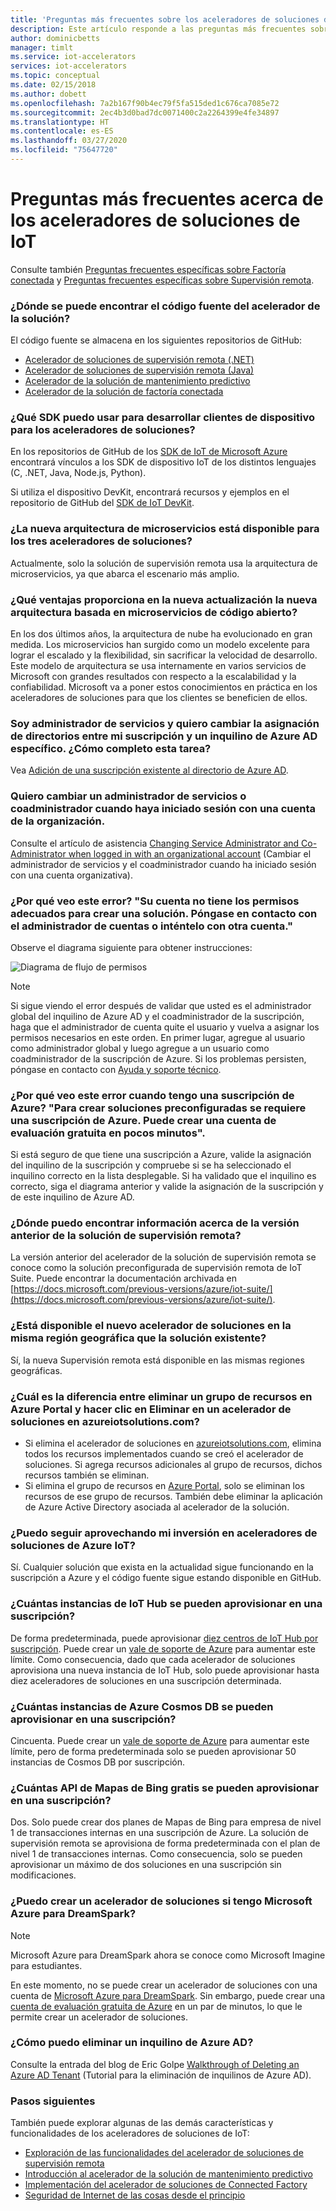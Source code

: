```yaml
---
title: 'Preguntas más frecuentes sobre los aceleradores de soluciones de IoT: Azure | Microsoft Docs'
description: Este artículo responde a las preguntas más frecuentes sobre los aceleradores de soluciones de IoT. Incluye vínculos a los repositorios de GitHub.
author: dominicbetts
manager: timlt
ms.service: iot-accelerators
services: iot-accelerators
ms.topic: conceptual
ms.date: 02/15/2018
ms.author: dobett
ms.openlocfilehash: 7a2b167f90b4ec79f5fa515ded1c676ca7085e72
ms.sourcegitcommit: 2ec4b3d0bad7dc0071400c2a2264399e4fe34897
ms.translationtype: HT
ms.contentlocale: es-ES
ms.lasthandoff: 03/27/2020
ms.locfileid: "75647720"
---
```

# <a name="frequently-asked-questions-for-iot-solution-accelerators"></a>Preguntas más frecuentes acerca de los aceleradores de soluciones de IoT

Consulte también [Preguntas frecuentes específicas sobre Factoría conectada](iot-accelerators-faq-cf.md) y [Preguntas frecuentes específicas sobre Supervisión remota](iot-accelerators-faq-rm-v2.md).

### <a name="where-can-i-find-the-source-code-for-the-solution-accelerators"></a>¿Dónde se puede encontrar el código fuente del acelerador de la solución?

El código fuente se almacena en los siguientes repositorios de GitHub:

* [Acelerador de soluciones de supervisión remota (.NET)](https://github.com/Azure/azure-iot-pcs-remote-monitoring-dotnet)
* [Acelerador de soluciones de supervisión remota (Java)](https://github.com/Azure/azure-iot-pcs-remote-monitoring-java)
* [Acelerador de la solución de mantenimiento predictivo](https://github.com/Azure/azure-iot-predictive-maintenance)
* [Acelerador de la solución de factoría conectada](https://github.com/Azure/azure-iot-connected-factory)

### <a name="what-sdks-can-i-use-to-develop-device-clients-for-the-solution-accelerators"></a>¿Qué SDK puedo usar para desarrollar clientes de dispositivo para los aceleradores de soluciones?

En los repositorios de GitHub de los [SDK de IoT de Microsoft Azure](https://github.com/Azure/azure-iot-sdks) encontrará vínculos a los SDK de dispositivo IoT de los distintos lenguajes (C, .NET, Java, Node.js, Python).

Si utiliza el dispositivo DevKit, encontrará recursos y ejemplos en el repositorio de GitHub del [SDK de IoT DevKit](https://github.com/Microsoft/devkit-sdk).

### <a name="is-the-new-microservices-architecture-available-for-all-the-three-solution-accelerators"></a>¿La nueva arquitectura de microservicios está disponible para los tres aceleradores de soluciones?

Actualmente, solo la solución de supervisión remota usa la arquitectura de microservicios, ya que abarca el escenario más amplio.

### <a name="what-advantages-does-the-new-open-sourced-microservices-based-architecture-provide-in-the-new-update"></a>¿Qué ventajas proporciona en la nueva actualización la nueva arquitectura basada en microservicios de código abierto?

En los dos últimos años, la arquitectura de nube ha evolucionado en gran medida. Los microservicios han surgido como un modelo excelente para lograr el escalado y la flexibilidad, sin sacrificar la velocidad de desarrollo. Este modelo de arquitectura se usa internamente en varios servicios de Microsoft con grandes resultados con respecto a la escalabilidad y la confiabilidad. Microsoft va a poner estos conocimientos en práctica en los aceleradores de soluciones para que los clientes se beneficien de ellos.

### <a name="im-a-service-administrator-and-id-like-to-change-the-directory-mapping-between-my-subscription-and-a-specific-azure-ad-tenant-how-do-i-complete-this-task"></a>Soy administrador de servicios y quiero cambiar la asignación de directorios entre mi suscripción y un inquilino de Azure AD específico. ¿Cómo completo esta tarea?

Vea [Adición de una suscripción existente al directorio de Azure AD](../active-directory/fundamentals/active-directory-how-subscriptions-associated-directory.md#to-associate-an-existing-subscription-to-your-azure-ad-directory).

### <a name="i-want-to-change-a-service-administrator-or-co-administrator-when-logged-in-with-an-organizational-account"></a>Quiero cambiar un administrador de servicios o coadministrador cuando haya iniciado sesión con una cuenta de la organización.

Consulte el artículo de asistencia [Changing Service Administrator and Co-Administrator when logged in with an organizational account](https://azure.microsoft.com/support/changing-service-admin-and-co-admin) (Cambiar el administrador de servicios y el coadministrador cuando ha iniciado sesión con una cuenta organizativa).

### <a name="why-am-i-seeing-this-error-your-account-does-not-have-the-proper-permissions-to-create-a-solution-please-check-with-your-account-administrator-or-try-with-a-different-account"></a>¿Por qué veo este error? "Su cuenta no tiene los permisos adecuados para crear una solución. Póngase en contacto con el administrador de cuentas o inténtelo con otra cuenta."

Observe el diagrama siguiente para obtener instrucciones:

![Diagrama de flujo de permisos](media/iot-accelerators-faq/flowchart.png)

> [!NOTE]
> Si sigue viendo el error después de validar que usted es el administrador global del inquilino de Azure AD y el coadministrador de la suscripción, haga que el administrador de cuenta quite el usuario y vuelva a asignar los permisos necesarios en este orden. En primer lugar, agregue al usuario como administrador global y luego agregue a un usuario como coadministrador de la suscripción de Azure. Si los problemas persisten, póngase en contacto con [Ayuda y soporte técnico](https://portal.azure.com/#blade/Microsoft_Azure_Support/HelpAndSupportBlade).

### <a name="why-am-i-seeing-this-error-when-i-have-an-azure-subscription-an-azure-subscription-is-required-to-create-pre-configured-solutions-you-can-create-a-free-trial-account-in-just-a-couple-of-minutes"></a>¿Por qué veo este error cuando tengo una suscripción de Azure? "Para crear soluciones preconfiguradas se requiere una suscripción de Azure. Puede crear una cuenta de evaluación gratuita en pocos minutos".

Si está seguro de que tiene una suscripción a Azure, valide la asignación del inquilino de la suscripción y compruebe si se ha seleccionado el inquilino correcto en la lista desplegable. Si ha validado que el inquilino es correcto, siga el diagrama anterior y valide la asignación de la suscripción y de este inquilino de Azure AD.

### <a name="where-can-i-find-information-about-the-previous-version-of-the-remote-monitoring-solution"></a>¿Dónde puedo encontrar información acerca de la versión anterior de la solución de supervisión remota?

La versión anterior del acelerador de la solución de supervisión remota se conoce como la solución preconfigurada de supervisión remota de IoT Suite. Puede encontrar la documentación archivada en [https://docs.microsoft.com/previous-versions/azure/iot-suite/](https://docs.microsoft.com/previous-versions/azure/iot-suite/).

### <a name="is-the-new-solution-accelerator-available-in-the-same-geographic-region-as-the-existing-solution"></a>¿Está disponible el nuevo acelerador de soluciones en la misma región geográfica que la solución existente?

Sí, la nueva Supervisión remota está disponible en las mismas regiones geográficas.

### <a name="whats-the-difference-between-deleting-a-resource-group-in-the-azure-portal-and-clicking-delete-on-a-solution-accelerator-in-azureiotsolutionscom"></a>¿Cuál es la diferencia entre eliminar un grupo de recursos en Azure Portal y hacer clic en Eliminar en un acelerador de soluciones en azureiotsolutions.com?

* Si elimina el acelerador de soluciones en [azureiotsolutions.com](https://www.azureiotsolutions.com/), elimina todos los recursos implementados cuando se creó el acelerador de soluciones. Si agrega recursos adicionales al grupo de recursos, dichos recursos también se eliminan.
* Si elimina el grupo de recursos en [Azure Portal](https://portal.azure.com), solo se eliminan los recursos de ese grupo de recursos. También debe eliminar la aplicación de Azure Active Directory asociada al acelerador de la solución.

### <a name="can-i-continue-to-leverage-my-existing-investments-in-azure-iot-solution-accelerators"></a>¿Puedo seguir aprovechando mi inversión en aceleradores de soluciones de Azure IoT?

Sí. Cualquier solución que exista en la actualidad sigue funcionando en la suscripción a Azure y el código fuente sigue estando disponible en GitHub.

### <a name="how-many-iot-hub-instances-can-i-provision-in-a-subscription"></a>¿Cuántas instancias de IoT Hub se pueden aprovisionar en una suscripción?

De forma predeterminada, puede aprovisionar [diez centros de IoT Hub por suscripción](../azure-resource-manager/management/azure-subscription-service-limits.md#iot-hub-limits). Puede crear un [vale de soporte de Azure](https://portal.azure.com/#blade/Microsoft_Azure_Support/HelpAndSupportBlade) para aumentar este límite. Como consecuencia, dado que cada acelerador de soluciones aprovisiona una nueva instancia de IoT Hub, solo puede aprovisionar hasta diez aceleradores de soluciones en una suscripción determinada.

### <a name="how-many-azure-cosmos-db-instances-can-i-provision-in-a-subscription"></a>¿Cuántas instancias de Azure Cosmos DB se pueden aprovisionar en una suscripción?

Cincuenta. Puede crear un [vale de soporte de Azure](https://portal.azure.com/#blade/Microsoft_Azure_Support/HelpAndSupportBlade) para aumentar este límite, pero de forma predeterminada solo se pueden aprovisionar 50 instancias de Cosmos DB por suscripción.

### <a name="how-many-free-bing-maps-apis-can-i-provision-in-a-subscription"></a>¿Cuántas API de Mapas de Bing gratis se pueden aprovisionar en una suscripción?

Dos. Solo puede crear dos planes de Mapas de Bing para empresa de nivel 1 de transacciones internas en una suscripción de Azure. La solución de supervisión remota se aprovisiona de forma predeterminada con el plan de nivel 1 de transacciones internas. Como consecuencia, solo se pueden aprovisionar un máximo de dos soluciones en una suscripción sin modificaciones.

### <a name="can-i-create-a-solution-accelerator-if-i-have-microsoft-azure-for-dreamspark"></a>¿Puedo crear un acelerador de soluciones si tengo Microsoft Azure para DreamSpark?

> [!NOTE]
> Microsoft Azure para DreamSpark ahora se conoce como Microsoft Imagine para estudiantes.

En este momento, no se puede crear un acelerador de soluciones con una cuenta de [Microsoft Azure para DreamSpark](https://azure.microsoft.com/pricing/member-offers/imagine/). Sin embargo, puede crear una [cuenta de evaluación gratuita de Azure](https://azure.microsoft.com/free/) en un par de minutos, lo que le permite crear un acelerador de soluciones.

### <a name="how-do-i-delete-an-azure-ad-tenant"></a>¿Cómo puedo eliminar un inquilino de Azure AD?

Consulte la entrada del blog de Eric Golpe [Walkthrough of Deleting an Azure AD Tenant](https://blogs.msdn.com/b/ericgolpe/archive/2015/04/30/walkthrough-of-deleting-an-azure-ad-tenant.aspx) (Tutorial para la eliminación de inquilinos de Azure AD).

### <a name="next-steps"></a>Pasos siguientes

También puede explorar algunas de las demás características y funcionalidades de los aceleradores de soluciones de IoT:

* [Exploración de las funcionalidades del acelerador de soluciones de supervisión remota](quickstart-remote-monitoring-deploy.md)
* [Introducción al acelerador de la solución de mantenimiento predictivo](iot-accelerators-predictive-overview.md)
* [Implementación del acelerador de soluciones de Connected Factory](quickstart-connected-factory-deploy.md)
* [Seguridad de Internet de las cosas desde el principio](/azure/iot-fundamentals/iot-security-ground-up)
